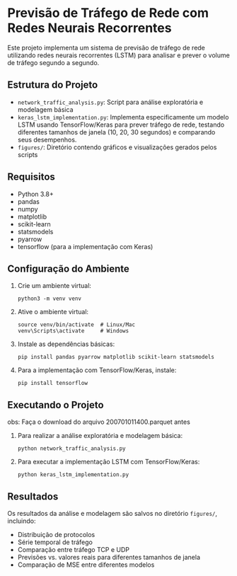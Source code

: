 # Previsão de Tráfego de Rede com Redes Neurais Recorrentes

Este projeto implementa um sistema de previsão de tráfego de rede utilizando redes neurais recorrentes (LSTM) para analisar e prever o volume de tráfego segundo a segundo.

## Estrutura do Projeto

- `network_traffic_analysis.py`: Script para análise exploratória e modelagem básica
- `keras_lstm_implementation.py`: Implementa especificamente um modelo LSTM usando TensorFlow/Keras para prever tráfego de rede, testando diferentes tamanhos de janela (10, 20, 30 segundos) e comparando seus desempenhos.
- `figures/`: Diretório contendo gráficos e visualizações gerados pelos scripts

## Requisitos

- Python 3.8+
- pandas
- numpy
- matplotlib
- scikit-learn
- statsmodels
- pyarrow
- tensorflow (para a implementação com Keras)

## Configuração do Ambiente

1. Crie um ambiente virtual:
   ```
   python3 -m venv venv
   ```

2. Ative o ambiente virtual:
   ```
   source venv/bin/activate  # Linux/Mac
   venv\Scripts\activate     # Windows
   ```

3. Instale as dependências básicas:
   ```
   pip install pandas pyarrow matplotlib scikit-learn statsmodels
   ```

4. Para a implementação com TensorFlow/Keras, instale:
   ```
   pip install tensorflow
   ```

## Executando o Projeto

obs: Faça o download do arquivo 200701011400.parquet antes

1. Para realizar a análise exploratória e modelagem básica:
   ```
   python network_traffic_analysis.py
   ```

2. Para executar a implementação LSTM com TensorFlow/Keras:
   ```
   python keras_lstm_implementation.py
   ```



## Resultados

Os resultados da análise e modelagem são salvos no diretório `figures/`, incluindo:
- Distribuição de protocolos
- Série temporal de tráfego
- Comparação entre tráfego TCP e UDP
- Previsões vs. valores reais para diferentes tamanhos de janela
- Comparação de MSE entre diferentes modelos
